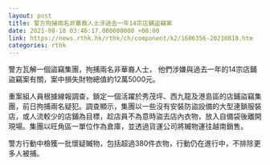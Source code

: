```yaml
---
layout: post
title: 警方拘捕兩名非華裔人士涉過去一年14宗店鋪盜竊案
date: 2021-08-18 03:46:17.000000000 +08:00
link: https://news.rthk.hk/rthk/ch/component/k2/1606356-20210818.htm
categories: rthk
---
```


警方瓦解一個盜竊集團，拘捕兩名非華裔人士， 他們涉嫌與過去一年的14宗店鋪盜竊案有關，案中損失財物總值約12萬5000元。

重案組人員根據線報調查，鎖定一個活躍於秀茂坪、西九龍及港島區的店鋪盜竊集團，前日拘捕兩名疑犯。調查顯示，集團以一些沒有安裝防盜設備的大型連鎖服裝店，或人流較少的店鋪為目標，趁店員不為意時盜去店內衣物，放入自備袋後離開現場。集團以旺角區一單位作為倉庫，並透過貨運公司將贓物運往越南銷售。

警方行動中檢獲一批懷疑贓物，包括超過380件衣物，行動仍在進行中，不排除更多人被捕。
